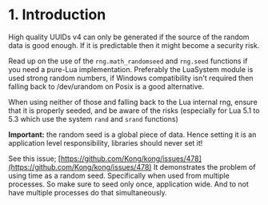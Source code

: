 # 1. Introduction

High quality UUIDs v4 can only be generated if the source of the random data is good enough.
If it is predictable then it might become a security risk.

Read up on the use of the `rng.math_randomseed` and `rng.seed` functions if you need a pure-Lua
implementation. Preferably the LuaSystem module is used strong random numbers, if Windows
compatibility isn't required then falling back to /dev/urandom on Posix is a good alternative.

When using neither of those and falling back to the Lua internal rng, ensure that it is
properly seeded, and be aware of the risks (especially for Lua 5.1 to 5.3 which use the
system `rand` and `srand` functions)

**Important:** the random seed is a global piece of data. Hence setting it is
an application level responsibility, libraries should never set it!

See this issue; [https://github.com/Kong/kong/issues/478](https://github.com/Kong/kong/issues/478)
It demonstrates the problem of using time as a random seed. Specifically when used from multiple processes.
So make sure to seed only once, application wide. And to not have multiple processes do that
simultaneously.
